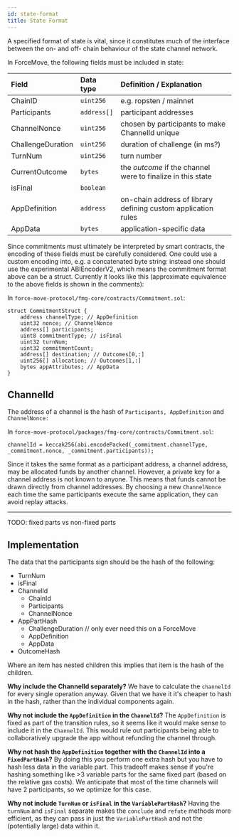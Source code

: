 ```yaml
---
id: state-format
title: State Format
---
```


A specified format of state is vital, since it constitutes much of the interface between the on- and off- chain behaviour of the state channel network.

In ForceMove, the following fields must be included in state:

| **Field**         | **Data type** | **Definition / Explanation**                                  |
| :---------------- | :------------ | :------------------------------------------------------------ |
| ChainID           | `uint256`     | e.g. ropsten / mainnet                                        |
| Participants      | `address[]`   | participant addresses                                         |
| ChannelNonce      | `uint256`     | chosen by participants to make ChannelId unique               |
| ChallengeDuration | `uint256`     | duration of challenge (in ms?)                                |
| TurnNum           | `uint256`     | turn number                                                   |
| CurrentOutcome    | `bytes`       | the _outcome_ if the channel were to finalize in this state   |
| isFinal           | `boolean`     |                                                               |
| AppDefinition     | `address`     | on-chain address of library defining custom application rules |
| AppData           | `bytes`       | application-specific data                                     |

Since commitments must ultimately be interpreted by smart contracts, the encoding of these fields must be carefully considered. One could use a custom encoding into, e.g. a concatenated byte string: instead one should use the experimental ABIEncoderV2, which means the commitment format above can be a struct. Currently it looks like this \(approximate equivalence to the above fields is shown in the comments\):

In `force-move-protocol/fmg-core/contracts/Commitment.sol`:

```solidity
struct CommitmentStruct {
    address channelType; // AppDefinition
    uint32 nonce; // ChannelNonce
    address[] participants;
    uint8 commitmentType; // isFinal
    uint32 turnNum;
    uint32 commitmentCount;
    address[] destination; // Outcomes[0,:]
    uint256[] allocation; // Outcomes[1,:]
    bytes appAttributes; // AppData
}
```

## ChannelId

The address of a channel is the hash of `Participants, AppDefinition` and `ChannelNonce:`

In `force-move-protocol/packages/fmg-core/contracts/Commitment.sol`:

```solidity
channelId = keccak256(abi.encodePacked(_commitment.channelType, _commitment.nonce, _commitment.participants));
```

Since it takes the same format as a participant address, a channel address, may be allocated funds by another channel. However, a private key for a channel address is not known to anyone. This means that funds cannot be drawn directly from channel addresses. By choosing a new `ChannelNonce` each time the same participants execute the same application, they can avoid replay attacks.

---

TODO: fixed parts vs non-fixed parts

## Implementation

The data that the participants sign should be the hash of the following:

- TurnNum
- isFinal
- ChannelId
  - ChainId
  - Participants
  - ChannelNonce
- AppPartHash
  - ChallengeDuration // only ever need this on a ForceMove
  - AppDefinition
  - AppData
- OutcomeHash

Where an item has nested children this implies that item is the hash of the children.

**Why include the ChannelId separately?** We have to calculate the `channelId` for every single operation anyway. Given that we have it it's cheaper to hash in the hash, rather than the individual components again.

**Why not include the `AppDefinition` in the `ChannelId`?** The `AppDefinition` is fixed as part of the transition rules, so it seems like it would make sense to include it in the `ChannelId`. This would rule out participants being able to collaboratively upgrade the app without refunding the channel through.

**Why not hash the `AppDefinition` together with the `ChannelId` into a `FixedPartHash`?** By doing this you perform one extra hash but you have to hash less data in the variable part. This tradeoff makes sense if you're hashing something like >3 variable parts for the same fixed part (based on the relative gas costs). We anticipate that most of the time channels will have 2 participants, so we optimize for this case.

**Why not include `TurnNum` or `isFinal` in the `VariablePartHash`?** Having the `turnNum` and `isFinal` separate makes the `conclude` and `refute` methods more efficient, as they can pass in just the `VariablePartHash` and not the (potentially large) data within it.
